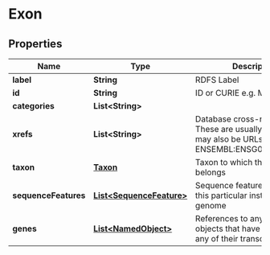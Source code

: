 
# Exon

## Properties
Name | Type | Description | Notes
------------ | ------------- | ------------- | -------------
**label** | **String** | RDFS Label |  [optional]
**id** | **String** | ID or CURIE e.g. MGI:1201606 |  [optional]
**categories** | **List&lt;String&gt;** |  |  [optional]
**xrefs** | **List&lt;String&gt;** | Database cross-references. These are usually CURIEs, but may also be URLs. E.g. ENSEMBL:ENSG00000099940  |  [optional]
**taxon** | [**Taxon**](Taxon.md) | Taxon to which the object belongs |  [optional]
**sequenceFeatures** | [**List&lt;SequenceFeature&gt;**](SequenceFeature.md) | Sequence feature representing this particular instance on a genome |  [optional]
**genes** | [**List&lt;NamedObject&gt;**](NamedObject.md) | References to any gene objects that have this exon in any of their transcripts |  [optional]



